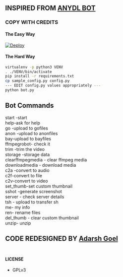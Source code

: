 ## INSPIRED FROM [ANYDL BOT](https://t.me/anydlbot)

### COPY WITH CREDITS

#### The Easy Way

[![Deploy](https://www.herokucdn.com/deploy/button.svg)](https://heroku.com/deploy?template=https://github.com/adarsh-goel/anydl)

#### The Hard Way

```sh
virtualenv -p python3 VENV
. ./VENV/bin/activate
pip install -r requirements.txt
cp sample_config.py config.py
--- EDIT config.py values appropriately ---
python bot.py
```
## Bot Commands

start -start <br>
help-ask for help <br>
go -upload to gofiles <br>
anon -upload to anonfiles<br>
bay-upload to bayfiles<br>
ffmpegrobot-  check it<br>
trim -trim the video<br>
storage -storage data<br>
clearffmpegmedia - clear ffmpeg media<br>
downloadmedia - download media<br>
c2a -convert to audio<br>
c2f-convert to file<br>
c2v-convert to video<br>
set_thumb-set custom thumbnail<br>
sshot -generate screenshot<br>
server - check server details <br>
tsh - upload to transfer sh<br>
me- my info<br>
ren- rename files<br>
del_thumb - clear custom thumbnail<br>
unzip- unzip


## CODE REDESIGNED BY [Adarsh Goel](https://github.com/adarsh-goel)<br><br>
#### LICENSE
- GPLv3


